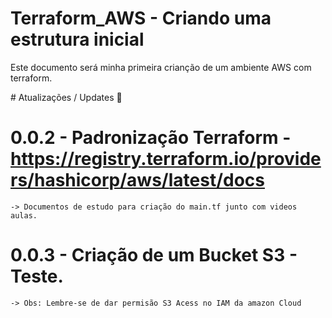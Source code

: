 ﻿# Terraform_AWS - Criando uma estrutura inicial

Este documento será minha primeira crianção de um ambiente AWS com terraform.

﻿# Atualizações / Updates 🚀
 
# 0.0.2 - Padronização Terraform - https://registry.terraform.io/providers/hashicorp/aws/latest/docs
    -> Documentos de estudo para criação do main.tf junto com videos aulas. 

# 0.0.3 - Criação de um Bucket S3 - Teste.
    -> Obs: Lembre-se de dar permisão S3 Acess no IAM da amazon Cloud

